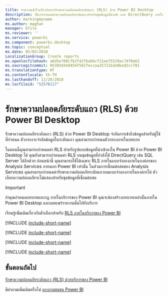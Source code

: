 ```yaml
---
title: ทำความเข้าใจเกี่ยวกับการรักษาความปลอดภัยระดับแถว (RLS) ด้วย Power BI Desktop
description: วิธีการกำหนดค่าความปลอดภัยระดับแถวสำหรับชุดข้อมูลที่นำเข้า และ DirectQuery ภายใน Power BI Desktop
author: markingmyname
ms.author: maghan
manager: kfile
ms.reviewer: ''
ms.service: powerbi
ms.component: powerbi-desktop
ms.topic: conceptual
ms.date: 05/03/2018
LocalizationGroup: Create reports
ms.openlocfilehash: a6d5e768cfb2f42f6abbcf21ee75529ac74f0a62
ms.sourcegitcommit: 05303d3e0454f5627eccaa25721b2e0bad2cc781
ms.translationtype: HT
ms.contentlocale: th-TH
ms.lasthandoff: 11/28/2018
ms.locfileid: "52578117"
---
```

# <a name="row-level-security-rls-with-power-bi-desktop"></a>รักษาความปลอดภัยระดับแถว (RLS) ด้วย Power BI Desktop

รักษาความปลอดภัยระดับแถว (RLS) ด้วย Power BI Desktop จำกัดการเข้าถึงข้อมูลสำหรับผู้ใช้ที่กำหนด ตัวกรองจะจำกัดข้อมูลในระดับแถว คุณสามารถกำหนดตัวกรองภายในบทบาท

ในตอนนี้คุณสามารถกำหนดค่า RLS สำหรับรูปแบบข้อมูลที่นำเข้าลงใน Power BI ด้วย Power BI Desktop ได้ คุณยังสามารถกำหนดค่า RLS บนชุดข้อมูลที่กำลังใช้ DirectQuery เช่น SQL Server ได้อีกด้วย ก่อนหน้านี้ คุณสามารถใช้ได้เฉพาะ RLS ภายในแบบจำลองภายในองค์กรของ Analysis Services ภายนอก Power BI เท่านั้น ในส่วนการเชื่อมต่อสดของ Analysis Services คุณสามารถกำหนดค่ารักษาความปลอดภัยระดับแถวบนแบบจำลองภายในองค์กรได้ ตัวเลือกความปลอดภัยจะไม่แสดงสำหรับชุดข้อมูลที่เชื่อมต่อสด

> [!IMPORTANT]
> ถ้าคุณกำหนดบทบาทและกฎ ภายในบริการของ Power BI คุณจะต้องสร้างบทบาทเหล่านั้นภายใน Power BI Desktop และเผยแพร่รายงานนั้นไปยังบริการ

เรียนรู้เพิ่มเติมเกี่ยวกับตัวเลือกสำหรับ [RLS ภายในบริการของ Power BI](service-admin-rls.md)

[!INCLUDE [include-short-name](./includes/rls-desktop-define-roles.md)]

[!INCLUDE [include-short-name](./includes/rls-desktop-view-as-roles.md)]

[!INCLUDE [include-short-name](./includes/rls-limitations.md)]

[!INCLUDE [include-short-name](./includes/rls-faq.md)]

## <a name="next-steps"></a>ขั้นตอนถัดไป

[รักษาความปลอดภัยระดับแถว (RLS) ด้วยบริการของ Power BI](service-admin-rls.md)  

มีคำถามเพิ่มเติมหรือไม่ [ลองถามชุมชน Power BI](http://community.powerbi.com/)